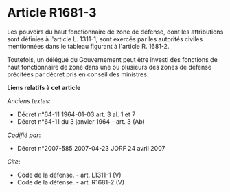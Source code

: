 # Article R1681-3

Les pouvoirs du haut fonctionnaire de zone de défense, dont les attributions sont définies à l'article L. 1311-1, sont
exercés par les autorités civiles mentionnées dans le tableau figurant à l'article R. 1681-2.

Toutefois, un délégué du Gouvernement peut être investi des fonctions de haut fonctionnaire de zone dans une ou plusieurs des
zones de défense précitées par décret pris en conseil des ministres.

**Liens relatifs à cet article**

_Anciens textes_:

  - Décret n°64-11 1964-01-03 art. 3 al. 1 et 7
  - Décret n°64-11 du 3 janvier 1964 - art. 3 (Ab)

_Codifié par_:

  - Décret n°2007-585 2007-04-23 JORF 24 avril 2007

_Cite_:

  - Code de la défense. - art. L1311-1 (V)
  - Code de la défense. - art. R1681-2 (V)
